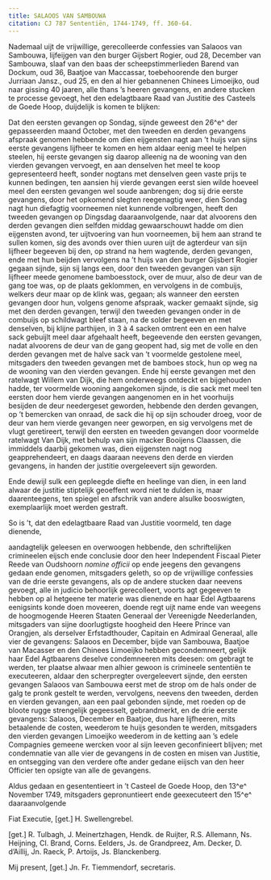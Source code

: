 ```yaml
---
title: SALAOOS VAN SAMBOUWA
citation: CJ 787 Sententiën, 1744-1749, ff. 360-64.
---
```


Nademaal uijt de vrijwillige, gerecolleerde confessies van Salaoos van Sambouwa, lijfeijgen van den burger Gijsbert Rogier, oud 28, December van Sambouwa, slaaf van den baas der scheepstimmerlieden Barend van Dockum, oud 36, Baatjoe van Maccassar, toebehoorende den burger Jurriaan Jansz., oud 25, en den al hier gebannenen Chinees Limoeijko, oud naar gissing 40 jaaren, alle thans ’s heeren gevangens, en andere stucken te processe gevoegt, het den edelagtbaare Raad van Justitie des Casteels de Goede Hoop, duijdelijk is komen te blijken:

Dat den eersten gevangen op Sondag, sijnde geweest den 26^e^ der gepasseerden maand October, met den tweeden en derden gevangens afspraak genomen hebbende om dien eijgensten nagt aan ’t huijs van sijns eerste gevangens lijfheer te komen en hem aldaar eenig meel te helpen steelen, hij eerste gevangen sig daarop alleenig na de wooning van den vierden gevangen vervoegt, en aan denselven het meel te koop gepresenteerd heeft, sonder nogtans met denselven geen vaste prijs te kunnen bedingen, ten aansien hij vierde gevangen eerst sien wilde hoeveel meel den eersten gevangen wel soude aanbrengen; dog sij drie eerste gevangens, door het opkomend slegten reegenagtig weer, dien Sondag nagt hun diefagtig voorneemen niet kunnende volbrengen, heeft den tweeden gevangen op Dingsdag daaraanvolgende, naar dat alvoorens den derden gevangen dien selfden middag gewaarschouwt hadde om dien eijgensten avond, ter uijtvoering van hun voorneemen, bij hem aan strand te sullen komen, sig des avonds over thien uuren uijt de agterdeur van sijn lijfheer begeeven bij den, op strand na hem wagtende, derden gevangen, ende met hun beijden vervolgens na ’t huijs van den burger Gijsbert Rogier gegaan sijnde, sijn sij langs een, door den tweeden gevangen van sijn lijfheer meede genomene bamboesstock, over de muur, also de deur van de gang toe was, op de plaats geklommen, en vervolgens in de combuijs, welkers deur maar op de klink was, gegaan; als wanneer den eersten gevangen door hun, volgens genome afspraak, wacker gemaakt sijnde, sig met den derden gevangen, terwijl den tweeden gevangen onder in de combuijs op schildwagt bleef staan, na de solder begeeven en met denselven, bij klijne parthijen, in 3 à 4 sacken omtrent een en een halve sack gebuijlt meel daar afgehaalt heeft, begeevende den eersten gevangen, nadat alvoorens de deur van de gang geopent had, sig met de volle en den derden gevangen met de halve sack van ’t voormelde gestolene meel, mitsgaders den tweeden gevangen met de bamboes stock, hun op weg na de wooning van den vierden gevangen. Ende hij eerste gevangen met den ratelwagt Willem van Dijk, die hem onderweegs ontdeckt en bijgehouden hadde, ter voormelde wooning aangekomen sijnde, is die sack met meel ten eersten door hem vierde gevangen aangenomen en in het voorhuijs besijden de deur needergeset geworden, hebbende den derden gevangen, op ’t bemercken van onraad, de sack die hij op sijn schouder droeg, voor de deur van hem vierde gevangen neer geworpen, en sig vervolgens met de vlugt geretireert, terwijl den eersten en tweeden gevangen door voormelde ratelwagt Van Dijk, met behulp van sijn macker Booijens Claassen, die immiddels daarbij gekomen was, dien eijgensten nagt nog geapprehendeert, en daags daaraan neevens den derde en vierden gevangens, in handen der justitie overgeleevert sijn geworden.

Ende dewijl sulk een gepleegde diefte en heelinge van dien, in een land alwaar de justitie stiptelijk geoeffent word niet te dulden is, maar daarenteegens, ten spiegel en afschrik van andere alsulke booswigten, exemplaarlijk moet werden gestraft.

So is ’t, dat den edelagtbaare Raad van Justitie voormeld, ten dage dienende,

aandagtelijk geleesen en overwoogen hebbende, den schriftelijken crimineelen eijsch ende conclusie door den heer Independent Fiscaal Pieter Reede van Oudshoorn *nomine officii* op ende jeegens den gevangens gedaan ende genomen, mitsgaders geleth, so op de vrijwillige confessies van de drie eerste gevangens, als op de andere stucken daar neevens gevoegt, alle in judicio behoorlijk gerecolleert, voorts agt gegeeven te hebben op al hetgeene ter materie was dienende en haar Edel Agtbaarens eenigsints konde doen moveeren, doende regt uijt name ende van weegens de hoogmogende Heeren Staaten Generaal der Vereenigde Neederlanden, mitsgaders van sijne doorlugtigste hoogheid den Heere Prince van Orangjen, als derselver Erfstadthouder, Capitain en Admiraal Generaal, alle vier de gevangens: Salaoos en December, bijde van Sambouwa, Baatjoe van Macasser en den Chinees Limoeijko hebben gecondemneert, gelijk haar Edel Agtbaarens deselve condemneeren mits deesen: om gebragt te werden, ter plaatse alwaar men alhier gewoon is crimineele sententiën te executeeren, aldaar den scherpregter overgeleevert sijnde, den eersten gevangen Salaoos van Sambouwa eerst met de strop om de hals onder de galg te pronk gestelt te werden, vervolgens, neevens den tweeden, derden en vierden gevangen, aan een paal gebonden sijnde, met roeden op de bloote rugge strengelijk gegeesselt, gebrandmerkt, en de drie eerste gevangens: Salaoos, December en Baatjoe, dus hare lijfheeren, mits betaalende de costen, weederom te huijs gesonden te werden, mitsgaders den vierden gevangen Limoeijko weederom in de ketting aan ’s edele Compagnies gemeene wercken voor al sijn leeven geconfinieert blijven; met condemnatie van alle vier de gevangens in de costen en misen van Justitie, en ontsegging van den verdere ofte ander gedane eiijsch van den heer Officier ten opsigte van alle de gevangens.

Aldus gedaan en gesententieert in ’t Casteel de Goede Hoop, den 13^e^ November 1749, mitsgaders gepronuntieert ende geexecuteert den 15^e^ daaraanvolgende

Fiat Executie, \[get.\] H. Swellengrebel.

\[get.\] R. Tulbagh, J. Meinertzhagen, Hendk. de Ruijter, R.S. Allemann, Ns. Heijning, Cl. Brand, Corns. Eelders, Js. de Grandpreez, Am. Decker, D. d’Aillij, Jn. Raeck, P. Artoijs, Js. Blanckenberg.

Mij present, \[get.\] Jn. Fr. Tiemmendorf, secretaris.